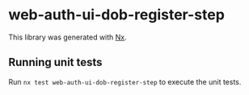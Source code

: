 # web-auth-ui-dob-register-step

This library was generated with [Nx](https://nx.dev).

## Running unit tests

Run `nx test web-auth-ui-dob-register-step` to execute the unit tests.
